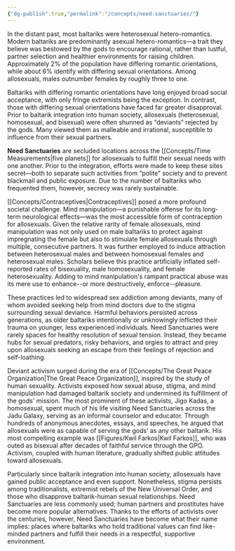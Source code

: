 ```yaml
---
{"dg-publish":true,"permalink":"/concepts/need-sanctuaries/"}
---
```


In the distant past, most baltariks were heterosexual hetero-romantics. Modern baltariks are predominantly asexual hetero-romantics—a trait they believe was bestowed by the gods to encourage rational, rather than lustful, partner selection and healthier environments for raising children. Approximately 2% of the population have differing romantic orientations, while about 6% identify with differing sexual orientations. Among allosexuals, males outnumber females by roughly three to one.

Baltariks with differing romantic orientations have long enjoyed broad social acceptance, with only fringe extremists being the exception. In contrast, those with differing sexual orientations have faced far greater disapproval. Prior to baltarik integration into human society, allosexuals (heterosexual, homosexual, and bisexual) were often shunned as “deviants” rejected by the gods. Many viewed them as malleable and irrational, susceptible to influence from their sexual partners.

**Need Sanctuaries** are secluded locations across the [[Concepts/Time Measurements\|five planets]] for allosexuals to fulfill their sexual needs with one another. Prior to the integration, efforts were made to keep these sites secret—both to separate such activities from “polite” society and to prevent blackmail and public exposure. Due to the number of baltariks who frequented them, however, secrecy was rarely sustainable.

[[Concepts/Contraceptives\|Contraceptives]] posed a more profound societal challenge. Mind manipulation—a punishable offense for its long-term neurological effects—was the most accessible form of contraception for allosexuals. Given the relative rarity of female allosexuals, mind manipulation was not only used on male baltariks to protect against impregnating the female but also to stimulate female allosexuals through multiple, consecutive partners. It was further employed to induce attraction between heterosexual males and between homosexual females and heterosexual males. Scholars believe this practice artificially inflated self-reported rates of bisexuality, male homosexuality, and female heterosexuality. Adding to mind manipulation's rampant practical abuse was its mere use to enhance--or more destructively, enforce--pleasure.

These practices led to widespread sex addiction among deviants, many of whom avoided seeking help from mind doctors due to the stigma surrounding sexual deviance. Harmful behaviors persisted across generations, as older baltariks intentionally or unknowingly inflicted their trauma on younger, less experienced individuals. Need Sanctuaries were rarely spaces for healthy resolution of sexual tension. Instead, they became hubs for sexual predators, risky behaviors, and orgies to attract and prey upon allosexuals seeking an escape from their feelings of rejection and self-loathing.

Deviant activism surged during the era of [[Concepts/The Great Peace Organization\|The Great Peace Organization]], inspired by the study of human sexuality. Activists exposed how sexual abuse, stigma, and mind manipulation had damaged baltarik society and undermined its fulfillment of the gods' mission. The most prominent of these activists, Jigo Kadas, a homosexual, spent much of his life visiting Need Sanctuaries across the Jadu Galaxy, serving as an informal counselor and educator. Through hundreds of anonymous anecdotes, essays, and speeches, he argued that allosexuals were as capable of serving the gods’ as any other baltarik. His most compelling example was [[Figures/Kwil Farkos\|Kwil Farkos]], who was outed as bisexual after decades of faithful service through the GPO. Activism, coupled with human literature, gradually shifted public attitudes toward allosexuals.
 
Particularly since baltarik integration into human society, allosexuals have gained public acceptance and even support. Nonetheless, stigma persists among traditionalists, extremist rebels of the New Universal Order, and those who disapprove baltarik-human sexual relationships. Need Sanctuaries are less commonly used; human partners and prostitutes have become more popular alternatives. Thanks to the efforts of activists over the centuries, however, Need Sanctuaries have become what their name implies: places where baltariks who hold traditional values can find like-minded partners and fulfill their needs in a respectful, supportive environment.